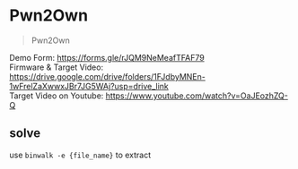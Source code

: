 # Pwn2Own

> Pwn2Own

Demo Form: https://forms.gle/rJQM9NeMeafTFAF79 \
Firmware & Target Video: https://drive.google.com/drive/folders/1FJdbyMNEn-1wFrelZaXwwxJBr7JG5WAj?usp=drive_link \
Target Video on Youtube: https://www.youtube.com/watch?v=OaJEozhZQ-Q

## solve

use `binwalk -e {file_name}` to extract
